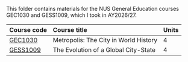 This folder contains materials for the NUS General Education courses GEC1030 and GESS1009, which I took in AY2026/27.

| Course code | Course title | Units |
| :---- | :-------- | :----
| [GEC1030](GEC1030/) | Metropolis: The City in World History | 4 |
| [GESS1009](GESS1009/) | The Evolution of a Global City-State | 4 |
